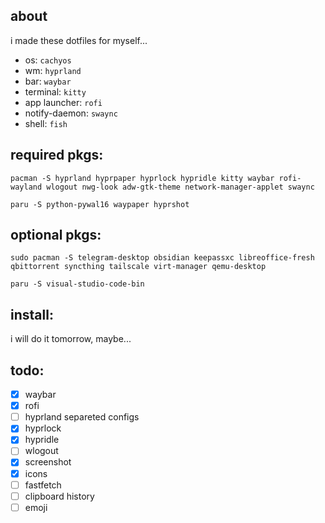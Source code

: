## about

i made these dotfiles for myself...

- os: `cachyos`
- wm: `hyprland`
- bar: `waybar`
- terminal: `kitty`
- app launcher: `rofi`
- notify-daemon: `swaync`
- shell: `fish`

## required pkgs:
```
pacman -S hyprland hyprpaper hyprlock hypridle kitty waybar rofi-wayland wlogout nwg-look adw-gtk-theme network-manager-applet swaync
```

```
paru -S python-pywal16 waypaper hyprshot
```

## optional pkgs:
```
sudo pacman -S telegram-desktop obsidian keepassxc libreoffice-fresh qbittorrent syncthing tailscale virt-manager qemu-desktop
```

```
paru -S visual-studio-code-bin
```

## install:

i will do it tomorrow, maybe...

## todo:
- [x] waybar
- [x] rofi
- [ ] hyprland separeted configs
- [x] hyprlock
- [x] hypridle
- [ ] wlogout
- [x] screenshot
- [x] icons
- [ ] fastfetch
- [ ] clipboard history
- [ ] emoji
